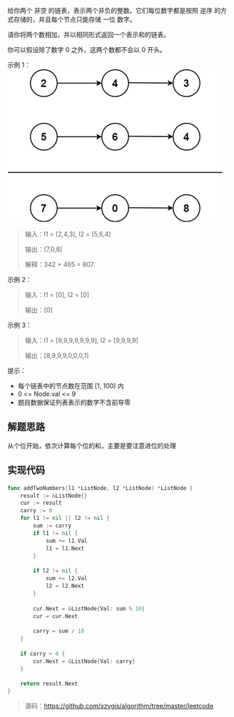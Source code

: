 给你两个 非空 的链表，表示两个非负的整数。它们每位数字都是按照 逆序 的方式存储的，并且每个节点只能存储 一位 数字。

请你将两个数相加，并以相同形式返回一个表示和的链表。

你可以假设除了数字 0 之外，这两个数都不会以 0 开头。


示例 1：
![sample](images/2.1.png)

> 输入：l1 = [2,4,3], l2 = [5,6,4]
> 
> 输出：[7,0,8]
> 
> 解释：342 + 465 = 807.

示例 2：

>输入：l1 = [0], l2 = [0]
>
> 输出：[0]
> 

示例 3：

> 输入：l1 = [9,9,9,9,9,9,9], l2 = [9,9,9,9]
> 
> 输出：[8,9,9,9,0,0,0,1]


提示：

- 每个链表中的节点数在范围 [1, 100] 内
- 0 <= Node.val <= 9
- 题目数据保证列表表示的数字不含前导零


## 解题思路

从个位开始，依次计算每个位的和，主要是要注意进位的处理

## 实现代码

```go
func addTwoNumbers(l1 *ListNode, l2 *ListNode) *ListNode {
	result := &ListNode{}
	cur := result
	carry := 0
	for l1 != nil || l2 != nil {
		sum := carry
		if l1 != nil {
			sum += l1.Val
			l1 = l1.Next
		}

		if l2 != nil {
			sum += l2.Val
			l2 = l2.Next
		}

		cur.Next = &ListNode{Val: sum % 10}
		cur = cur.Next

		carry = sum / 10
	}

	if carry > 0 {
		cur.Next = &ListNode{Val: carry}
	}

	return result.Next
}
```

> 源码：https://github.com/xzygis/algorithm/tree/master/leetcode